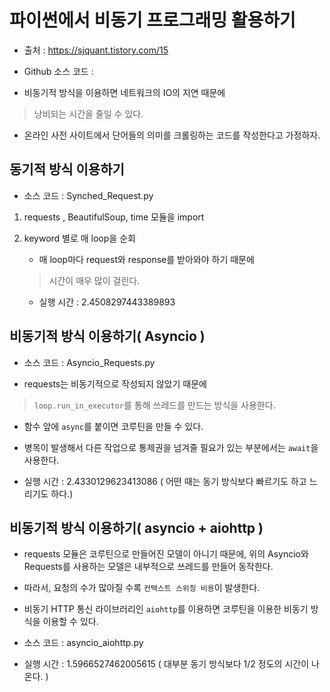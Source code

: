 # 파이썬에서 비동기 프로그래밍 활용하기

- 출처 : https://sjquant.tistory.com/15
- Github 소스 코드 : 

- 비동기적 방식을 이용하면 네트워크의 IO의 지연 때문에 
> 낭비되는 시간을 줄일 수 있다.

- 온라인 사전 사이트에서 단어들의 의미를 크롤링하는 코드를 작성한다고 가정하자. 

## 동기적 방식 이용하기

- 소스 코드 : Synched_Request.py

1. requests , BeautifulSoup, time 모듈을 import

2. keyword 별로 매 loop을 순회
    - 매 loop마다 request와 response를 받아와야 하기 때문에
    > 시간이 매우 많이 걸린다.
    - 실행 시간 : 2.4508297443389893

## 비동기적 방식 이용하기( Asyncio )

- 소스 코드 : Asyncio_Requests.py

- requests는 비동기적으로 작성되지 않았기 때문에
> `loop.run_in_executor`를 통해 쓰레드를 만드는 방식을 사용한다.

- 함수 앞에 `async`를 붙이면 코루틴을 만들 수 있다.
- 병목이 발생해서 다른 작업으로 통제권을 넘겨줄 필요가 있는 부분에서는 `await`을 사용한다.

- 실행 시간 : 2.4330129623413086 ( 어떤 때는 동기 방식보다 빠르기도 하고 느리기도 하다.)


## 비동기적 방식 이용하기( asyncio + aiohttp )
- requests 모듈은 코루틴으로 만들어진 모델이 아니기 때문에, 위의 Asyncio와 Requests를 사용하는 모델은 내부적으로 쓰레드를 만들어 동작한다.
- 따라서, 요청의 수가 많아질 수록 `컨텍스트 스위칭 비용`이 발생한다.

- 비동기 HTTP 통신 라이브러리인 `aiohttp`를 이용하면 코루틴을 이용한 비동기 방식을 이용할 수 있다.

- 소스 코드 : asyncio_aiohttp.py
- 실행 시간 : 1.5966527462005615 ( 대부분 동기 방식보다 1/2 정도의 시간이 나온다. )